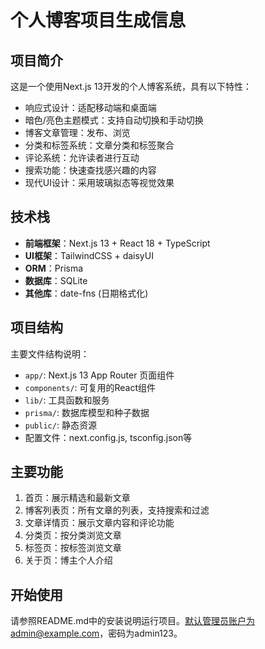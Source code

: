 # 个人博客项目生成信息

## 项目简介

这是一个使用Next.js 13开发的个人博客系统，具有以下特性：

- 响应式设计：适配移动端和桌面端
- 暗色/亮色主题模式：支持自动切换和手动切换
- 博客文章管理：发布、浏览
- 分类和标签系统：文章分类和标签聚合
- 评论系统：允许读者进行互动
- 搜索功能：快速查找感兴趣的内容
- 现代UI设计：采用玻璃拟态等视觉效果

## 技术栈

- **前端框架**：Next.js 13 + React 18 + TypeScript
- **UI框架**：TailwindCSS + daisyUI
- **ORM**：Prisma
- **数据库**：SQLite
- **其他库**：date-fns (日期格式化)

## 项目结构

主要文件结构说明：

- `app/`: Next.js 13 App Router 页面组件
- `components/`: 可复用的React组件
- `lib/`: 工具函数和服务
- `prisma/`: 数据库模型和种子数据
- `public/`: 静态资源
- 配置文件：next.config.js, tsconfig.json等

## 主要功能

1. 首页：展示精选和最新文章
2. 博客列表页：所有文章的列表，支持搜索和过滤
3. 文章详情页：展示文章内容和评论功能
4. 分类页：按分类浏览文章
5. 标签页：按标签浏览文章
6. 关于页：博主个人介绍

## 开始使用

请参照README.md中的安装说明运行项目。默认管理员账户为admin@example.com，密码为admin123。